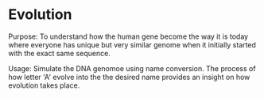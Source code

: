 # Evolution

Purpose:
  To understand how the human gene become the way it is today where everyone has unique but very similar genome when it initially started with the exact same sequence. 
  
Usage:
  Simulate the DNA genomoe using name conversion. The process of how letter 'A' evolve into the the desired name provides an insight on how evolution takes place. 
  
  
